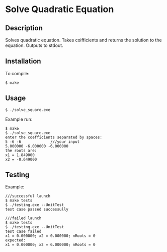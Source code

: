 # Solve Quadratic Equation
## Description
Solves quadratic equation. Takes coifficients and returns the solution to the equation. Outputs to stdout.

## Installation
To compile:
```
$ make
```
## Usage
```
$ ./solve_square.exe
```
Example run:
```
$ make
$ ./solve_square.exe
enter the coefficients separated by spaces:
5 -6 -6             ///your input
5.000000 -6.000000 -6.000000
the roots are:
x1 = 1.849000
x2 = -0.649000
```

## Testing

Example:

    ///successful launch
    $ make tests
    $ ./testing.exe --UnitTest
    test case passed successully

    ///failed launch
    $ make tests
    $ ./testing.exe --UnitTest
    test case failed
    x1 = 0.000000; x2 = 0.000000; nRoots = 0
    expected:
    x1 = 0.000000; x2 = 6.000000; nRoots = 0





